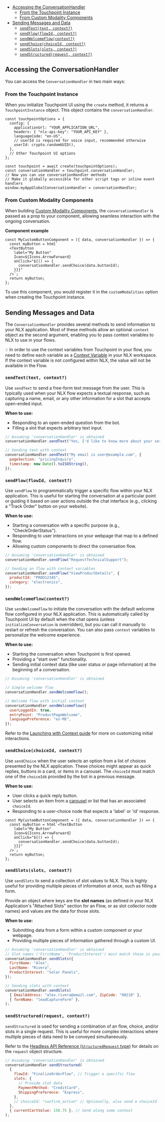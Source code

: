 - [Accessing the ConversationHandler](#accessing-the-conversationhandler)
  - [From the Touchpoint Instance](#from-the-touchpoint-instance)
  - [From Custom Modality Components](#from-custom-modality-components)
- [Sending Messages and Data](#sending-messages-and-data)
  - [`sendText(text, context?)`](#sendtexttext-context)
  - [`sendFlow(flowId, context?)`](#sendflowflowid-context)
  - [`sendWelcomeFlow(context?)`](#sendwelcomeflowcontext)
  - [`sendChoice(choiceId, context?)`](#sendchoicechoiceid-context)
  - [`sendSlots(slots, context?)`](#sendslotsslots-context)
  - [`sendStructured(request, context?)`](#sendstructuredrequest-context)

## Accessing the ConversationHandler

You can access the `ConversationHandler` in two main ways:

### From the Touchpoint Instance

When you initialize Touchpoint UI using the `create` method, it returns a `TouchpointInstance` object. This object contains the `conversationHandler`.

```touchpointui
const touchpointOptions = {
  config: {
    applicationUrl: "YOUR_APPLICATION_URL",
    headers: { "nlx-api-key": "YOUR_API_KEY" },
    languageCode: "en-US",
    // userId is required for voice input, recommended otherwise
    userId: crypto.randomUUID(),
  },
  // Other Touchpoint UI options
};

const touchpoint = await create(touchpointOptions);
const conversationHandler = touchpoint.conversationHandler;
// Now you can use conversationHandler methods
// Make it globally accessible for other script tags or inline event handlers
window.myAppGlobalConversationHandler = conversationHandler;
```

### From Custom Modality Components

When building [Custom Modality Components](/guide-building-custom-components), the `conversationHandler` is passed as a prop to your component, allowing seamless interaction with the ongoing conversation.

**Component example**

```touchpointui
const MyCustomButtonComponent = ({ data, conversationHandler }) => {
  const myButton = html`
  <TextButton
    label="My Button"
    Icon=${Icons.ArrowForward}
    onClick="${() => {
      conversationHandler.sendChoice(data.buttonId);
    }}}"
  />`;
  return myButton;
};
```

To use this component, you would register it in the `customModalities` option when creating the Touchpoint instance.

## Sending Messages and Data

The `ConversationHandler` provides several methods to send information to your NLX application. Most of these methods allow an optional `context` object as the second argument, enabling you to pass context variables to NLX to use in your flows.

💡 In order to use the context variables from Touchpoint in your flow, you need to define each variable as a [Context Variable](https://docs.nlx.ai/platform/build/resources/context-variables) in your NLX workspace. If the context variable is not configured within NLX, the value will not be available in the Flow.

### `sendText(text, context?)`

Use `sendText` to send a free-form text message from the user. This is typically used when your NLX flow expects a textual response, such as capturing a name, email, or any other information for a slot that accepts open-ended input.

**When to use:**

- Responding to an open-ended question from the bot.
- Filling a slot that expects arbitrary text input.

```js
// Assuming 'conversationHandler' is obtained
conversationHandler.sendText("Yes, I'd like to know more about your services.");

// Sending text with context
conversationHandler.sendText("My email is user@example.com", {
  pageSection: "pricingInquiry",
  timestamp: new Date().toISOString(),
});
```

### `sendFlow(flowId, context?)`

Use `sendFlow` to programmatically trigger a specific flow within your NLX application. This is useful for starting the conversation at a particular point or guiding it based on user actions outside the chat interface (e.g., clicking a "Track Order" button on your website).

**When to use:**

- Starting a conversation with a specific purpose (e.g., "CheckOrderStatus").
- Responding to user interactions on your webpage that map to a defined flow.
- Allowing custom components to direct the conversation flow.

```js
// Assuming 'conversationHandler' is obtained
conversationHandler.sendFlow("RequestTechnicalSupport");

// Sending an flow with context variables
conversationHandler.sendFlow("ViewProductDetails", {
  productId: "PROD12345",
  category: "electronics",
});
```

### `sendWelcomeFlow(context?)`

Use `sendWelcomeFlow` to initiate the conversation with the default welcome flow configured in your NLX application. This is automatically called by Touchpoint UI by default when the chat opens (unless `initializeConversation` is overridden), but you can call it manually to restart or refresh the conversation. You can also pass `context` variables to personalize the welcome experience.

**When to use:**

- Starting the conversation when Touchpoint is first opened.
- Providing a "start over" functionality.
- Sending initial context data (like user status or page information) at the beginning of a conversation.

```js
// Assuming 'conversationHandler' is obtained

// Simple welcome flow
conversationHandler.sendWelcomeFlow();

// Welcome flow with initial context
conversationHandler.sendWelcomeFlow({
  userLoggedIn: true,
  entryPoint: "ProductPageWelcome",
  languagePreference: "es-MX",
});
```

Refer to the [Launching with Context guide](/guide-custom-launch) for more on customizing initial interactions.

### `sendChoice(choiceId, context?)`

Use `sendChoice` when the user selects an option from a list of choices presented by the NLX application. These choices might appear as quick replies, buttons in a card, or items in a carousel. The `choiceId` must match one of the `choiceId`s provided by the bot in a previous message.

**When to use:**

- User clicks a quick reply button.
- User selects an item from a [carousel](/touchpoint-carousel) or list that has an associated `choiceId`.
- Responding to a user-choice node that expects a 'label' or 'id' response.

```touchpointui
const MyCustomButtonComponent = ({ data, conversationHandler }) => {
  const myButton = html`<TextButton
    label="My Button"
    Icon=${Icons.ArrowForward}
    onClick="${() => {
      conversationHandler.sendChoice(data.buttonId);
    }}}"
  />`;
  return myButton;
};
```

### `sendSlots(slots, context?)`

Use `sendSlots` to send a collection of slot values to NLX. This is highly useful for providing multiple pieces of information at once, such as filling a form.

Provide an object where keys are the **slot names** (as defined in your NLX Application's "Attached Slots" section for an Flow, or as slot collector node names) and values are the data for those slots.

**When to use:**

- Submitting data from a form within a custom component or your webpage.
- Providing multiple pieces of information gathered through a custom UI.

```js
// Assuming 'conversationHandler' is obtained
// Slot names ('FirstName', 'ProductInterest') must match those in your NLX configuration.
conversationHandler.sendSlots({
  FirstName: "Alex",
  LastName: "Rivera",
  ProductInterest: "Solar Panels",
});

// Sending slots with context
conversationHandler.sendSlots(
  { EmailAddress: "alex.rivera@email.com", ZipCode: "90210" },
  { formName: "leadCaptureForm" },
);
```

### `sendStructured(request, context?)`

`sendStructured` is used for sending a combination of an flow, choice, and/or slots in a single request. This is useful for more complex interactions where multiple pieces of data need to be conveyed simultaneously.

Refer to the [Headless API Reference (`StructuredRequest` type)](/headless-api-reference#interfacesconversationhandlermd) for details on the `request` object structure.

```js
// Assuming 'conversationHandler' is obtained
conversationHandler.sendStructured(
  {
    flowId: "FinalizeOrderFlow", // Trigger a specific flow
    slots: {
      // Provide slot data
      PaymentMethod: "CreditCard",
      ShippingPreference: "Express",
    },
    // choiceId: "confirm_action" // Optionally, also send a choiceId
  },
  { currentCartValue: 150.75 }, // Send along some context
);
```

